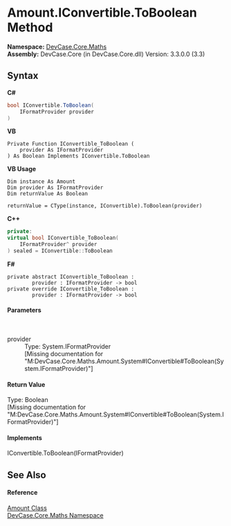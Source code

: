 # Amount.IConvertible.ToBoolean Method 
 

**Namespace:**&nbsp;<a href="N_DevCase_Core_Maths">DevCase.Core.Maths</a><br />**Assembly:**&nbsp;DevCase.Core (in DevCase.Core.dll) Version: 3.3.0.0 (3.3)

## Syntax

**C#**<br />
``` C#
bool IConvertible.ToBoolean(
	IFormatProvider provider
)
```

**VB**<br />
``` VB
Private Function IConvertible_ToBoolean ( 
	provider As IFormatProvider
) As Boolean Implements IConvertible.ToBoolean
```

**VB Usage**<br />
``` VB Usage
Dim instance As Amount
Dim provider As IFormatProvider
Dim returnValue As Boolean

returnValue = CType(instance, IConvertible).ToBoolean(provider)
```

**C++**<br />
``` C++
private:
virtual bool IConvertible_ToBoolean(
	IFormatProvider^ provider
) sealed = IConvertible::ToBoolean
```

**F#**<br />
``` F#
private abstract IConvertible_ToBoolean : 
        provider : IFormatProvider -> bool 
private override IConvertible_ToBoolean : 
        provider : IFormatProvider -> bool 
```


#### Parameters
&nbsp;<dl><dt>provider</dt><dd>Type: System.IFormatProvider<br />\[Missing <param name="provider"/> documentation for "M:DevCase.Core.Maths.Amount.System#IConvertible#ToBoolean(System.IFormatProvider)"\]</dd></dl>

#### Return Value
Type: Boolean<br />\[Missing <returns> documentation for "M:DevCase.Core.Maths.Amount.System#IConvertible#ToBoolean(System.IFormatProvider)"\]

#### Implements
IConvertible.ToBoolean(IFormatProvider)<br />

## See Also


#### Reference
<a href="T_DevCase_Core_Maths_Amount">Amount Class</a><br /><a href="N_DevCase_Core_Maths">DevCase.Core.Maths Namespace</a><br />